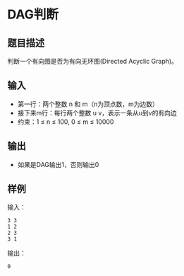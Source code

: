 # DAG判断

## 题目描述
判断一个有向图是否为有向无环图(Directed Acyclic Graph)。

## 输入
- 第一行：两个整数 n 和 m（n为顶点数，m为边数）
- 接下来m行：每行两个整数 u v，表示一条从u到v的有向边
- 约束：1 ≤ n ≤ 100, 0 ≤ m ≤ 10000

## 输出
- 如果是DAG输出1，否则输出0

## 样例
输入：
```
3 3
1 2
2 3
3 1
```
输出：
```
0
```
